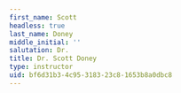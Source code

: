 ```yaml
---
first_name: Scott
headless: true
last_name: Doney
middle_initial: ''
salutation: Dr.
title: Dr. Scott Doney
type: instructor
uid: bf6d31b3-4c95-3183-23c8-1653b8a0dbc8
---
```

